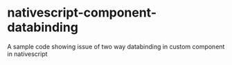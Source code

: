 # nativescript-component-databinding
A sample code showing issue of two way databinding in custom component in nativescript
